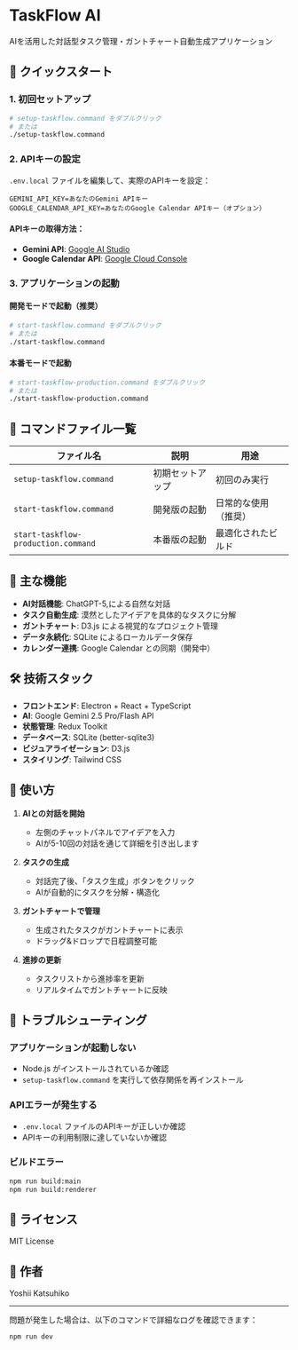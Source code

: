# TaskFlow AI

AIを活用した対話型タスク管理・ガントチャート自動生成アプリケーション

## 🚀 クイックスタート

### 1. 初回セットアップ
```bash
# setup-taskflow.command をダブルクリック
# または
./setup-taskflow.command
```

### 2. APIキーの設定
`.env.local` ファイルを編集して、実際のAPIキーを設定：

```env
GEMINI_API_KEY=あなたのGemini APIキー
GOOGLE_CALENDAR_API_KEY=あなたのGoogle Calendar APIキー（オプション）
```

#### APIキーの取得方法：
- **Gemini API**: [Google AI Studio](https://makersuite.google.com/app/apikey)
- **Google Calendar API**: [Google Cloud Console](https://console.cloud.google.com/)

### 3. アプリケーションの起動

#### 開発モードで起動（推奨）
```bash
# start-taskflow.command をダブルクリック
# または
./start-taskflow.command
```

#### 本番モードで起動
```bash
# start-taskflow-production.command をダブルクリック
# または
./start-taskflow-production.command
```

## 📁 コマンドファイル一覧

| ファイル名 | 説明 | 用途 |
|-----------|------|------|
| `setup-taskflow.command` | 初期セットアップ | 初回のみ実行 |
| `start-taskflow.command` | 開発版の起動 | 日常的な使用（推奨） |
| `start-taskflow-production.command` | 本番版の起動 | 最適化されたビルド |

## 🎯 主な機能

- **AI対話機能**: ChatGPT-5,による自然な対話
- **タスク自動生成**: 漠然としたアイデアを具体的なタスクに分解
- **ガントチャート**: D3.js による視覚的なプロジェクト管理
- **データ永続化**: SQLite によるローカルデータ保存
- **カレンダー連携**: Google Calendar との同期（開発中）

## 🛠 技術スタック

- **フロントエンド**: Electron + React + TypeScript
- **AI**: Google Gemini 2.5 Pro/Flash API
- **状態管理**: Redux Toolkit
- **データベース**: SQLite (better-sqlite3)
- **ビジュアライゼーション**: D3.js
- **スタイリング**: Tailwind CSS

## 📝 使い方

1. **AIとの対話を開始**
   - 左側のチャットパネルでアイデアを入力
   - AIが5-10回の対話を通じて詳細を引き出します

2. **タスクの生成**
   - 対話完了後、「タスク生成」ボタンをクリック
   - AIが自動的にタスクを分解・構造化

3. **ガントチャートで管理**
   - 生成されたタスクがガントチャートに表示
   - ドラッグ&ドロップで日程調整可能

4. **進捗の更新**
   - タスクリストから進捗率を更新
   - リアルタイムでガントチャートに反映

## 🔧 トラブルシューティング

### アプリケーションが起動しない
- Node.js がインストールされているか確認
- `setup-taskflow.command` を実行して依存関係を再インストール

### APIエラーが発生する
- `.env.local` ファイルのAPIキーが正しいか確認
- APIキーの利用制限に達していないか確認

### ビルドエラー
```bash
npm run build:main
npm run build:renderer
```

## 📄 ライセンス

MIT License

## 👤 作者

Yoshii Katsuhiko

---

問題が発生した場合は、以下のコマンドで詳細なログを確認できます：
```bash
npm run dev
```